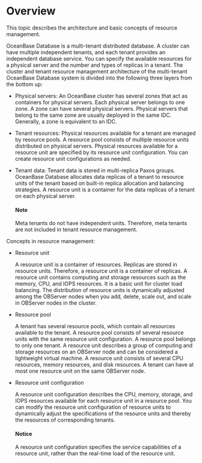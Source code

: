 # Overview

This topic describes the architecture and basic concepts of resource management.

OceanBase Database is a multi-tenant distributed database. A cluster can have multiple independent tenants, and each tenant provides an independent database service. You can specify the available resources for a physical server and the number and types of replicas in a tenant. The cluster and tenant resource management architecture of the multi-tenant OceanBase Database system is divided into the following three layers from the bottom up:

* Physical servers: An OceanBase cluster has several zones that act as containers for physical servers. Each physical server belongs to one zone. A zone can have several physical servers. Physical servers that belong to the same zone are usually deployed in the same IDC. Generally, a zone is equivalent to an IDC.

* Tenant resources: Physical resources available for a tenant are managed by resource pools. A resource pool consists of multiple resource units distributed on physical servers. Physical resources available for a resource unit are specified by its resource unit configuration. You can create resource unit configurations as needed.

* Tenant data: Tenant data is stored in multi-replica Paxos groups. OceanBase Database allocates data replicas of a tenant to resource units of the tenant based on built-in replica allocation and balancing strategies. A resource unit is a container for the data replicas of a tenant on each physical server.

  <main id="notice" type='explain'>
  <h4>Note</h4>
  <p>Meta tenants do not have independent units. Therefore, meta tenants are not included in tenant resource management. </p>
  </main>

Concepts in resource management:

* Resource unit

   A resource unit is a container of resources. Replicas are stored in resource units. Therefore, a resource unit is a container of replicas. A resource unit contains computing and storage resources such as the memory, CPU, and IOPS resources. It is a basic unit for cluster load balancing. The distribution of resource units is dynamically adjusted among the OBServer nodes when you add, delete, scale out, and scale in OBServer nodes in the cluster.

* Resource pool

   A tenant has several resource pools, which contain all resources available to the tenant. A resource pool consists of several resource units with the same resource unit configuration. A resource pool belongs to only one tenant. A resource unit describes a group of computing and storage resources on an OBServer node and can be considered a lightweight virtual machine. A resource unit consists of several CPU resources, memory resources, and disk resources. A tenant can have at most one resource unit on the same OBServer node.

* Resource unit configuration

   A resource unit configuration describes the CPU, memory, storage, and IOPS resources available for each resource unit in a resource pool. You can modify the resource unit configuration of resource units to dynamically adjust the specifications of the resource units and thereby the resources of corresponding tenants.

  <main id="notice" type='notice'>
  <h4>Notice</h4>
  <p>A resource unit configuration specifies the service capabilities of a resource unit, rather than the real-time load of the resource unit. </p>
  </main>

